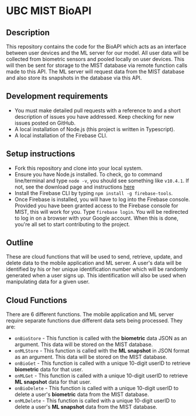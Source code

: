 # UBC MIST BioAPI

## Description
This repository contains the code for the BioAPI which acts as an interface between user devices and the ML server for our model. All user data will be collected from biometric sensors and pooled locally on user devices. This will then be sent for storage to the MIST database via remote function calls made to this API. The ML server will request data from the MIST database and also store its snapshots in the database via this API. 
## Development requirements
- You must make detailed pull requests with a reference to and a short description of issues you have addressed. Keep checking for new issues posted on GitHub.
- A local installation of Node.js (this project is written in Typescript).
- A local installation of the Firebase CLI.
## Setup instructions
- Fork this repository and clone into your local system.
- Ensure you have Node.js installed. To check, go to command line/terminal and type `node -v`, you should see something like `v10.4.1`. If not, see the download page and instructions [here](https://nodejs.org/en/download/)
- Install the Firebase CLI by typing `npm install -g firebase-tools`.
- Once Firebase is installed, you will have to log into the Firebase console. Provided you have been granted access to the Firebase console for MIST, this will work for you. Type `firebase login`. You will be redirected to log in on a browser with your Google account.
When this is done, you're all set to start contributing to the project. 
## Outline
These are cloud functions that will be used to send, retrieve, update, and delete data to the mobile application and ML server.
A user's data will be identified by his or her unique identification number which will be randomly generated when a user signs up. This identification will also be used when manipulating data for a given user.
## Cloud Functions
There are 6 different functions. The mobile application and ML server require separate functions due different data sets being processed. They are:
- `onBioStore` - This function is called with the **biometric** data JSON as an argument. This data will be stored on the MIST database.
- `onMLStore` - This function is called with the **ML snapshot** in JSON format as an argument. This data will be stored on the MIST database.
- `onBioGet` - This function is called with a unique 10-digit userID to retrieve **biometric** data for that user.
- `onMLGet` - This function is called with a unique 10-digit userID to retrieve **ML snapshot** data for that user.
- `onBioDelete` - This function is called with a unique 10-digit userID to delete a user's **biometric** data from the MIST database.
- `onMLDelete` - This function is called with a unique 10-digit userID to delete a user's **ML snapshot** data from the MIST database.
